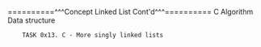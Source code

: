 ==========^^^Concept Linked List Cont'd^^^==========
             C Algorithm Data structure

        TASK 0x13. C - More singly linked lists
              

